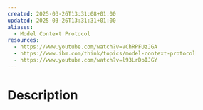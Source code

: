 ```yaml
---
created: 2025-03-26T13:31:08+01:00
updated: 2025-03-26T13:31:31+01:00
aliases:
  - Model Context Protocol
resources:
  - https://www.youtube.com/watch?v=VChRPFUzJGA
  - https://www.ibm.com/think/topics/model-context-protocol
  - https://www.youtube.com/watch?v=l93LrDpIJGY
---
```

# Description